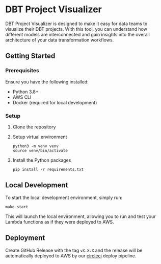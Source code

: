# DBT Project Visualizer

DBT Project Visualizer is designed to make it easy for data teams to visualize their DBT projects.
With this tool, you can understand how different models are interconnected and gain insights into the overall
architecture of your data transformation workflows.

## Getting Started

### Prerequisites

Ensure you have the following installed:

- Python 3.8+
- AWS CLI
- Docker (required for local development)

### Setup

1. Clone the repository
2. Setup virtual environment
    ```shell
    python3 -m venv venv
    source venv/bin/activate
    ```

3. Install the Python packages
    ```shell
    pip install -r requirements.txt
    ```

## Local Development

To start the local development environment, simply run:

```shell
make start
```

This will launch the local environment, allowing you to run and test your Lambda functions as if they were deployed to
AWS.

## Deployment

Create GitHub Release with the tag `vX.X.X` and the release will be automatically deployed to AWS by
our [circleci](https://app.circleci.com/pipelines/github/InfuseAI/dbt-project-pull-request-visualizer) deploy pipeline.
